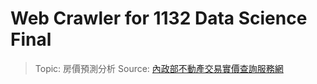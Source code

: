 # Web Crawler for 1132 Data Science Final

> Topic: 房價預測分析
> Source: [內政部不動產交易實價查詢服務網](https://lvr.land.moi.gov.tw/)
>
